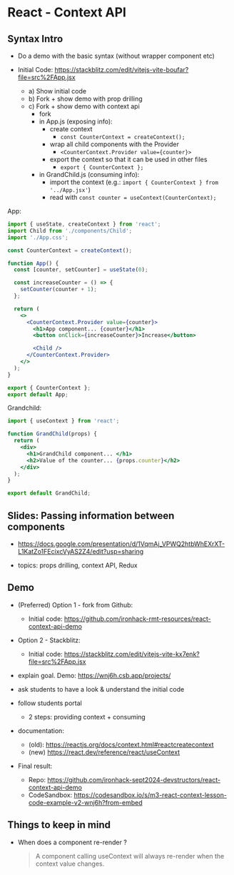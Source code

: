 

# React - Context API

<!-- status: draft -->


<!-- 

@todo: create cheatsheet

@todo: create lab
- it. 1: context api for language
- bonus: explain the possible approaches and their limitations
  - a) just using the context api
  - b) extract translation to a different file + a function to get the translation
  - c) using a package for translations

-->




## Syntax Intro

- Do a demo with the basic syntax (without wrapper component etc)

- Initial Code: https://stackblitz.com/edit/vitejs-vite-boufar?file=src%2FApp.jsx

  - a) Show initial code
  - b) Fork + show demo with prop drilling
  - c) Fork + show demo with context api
    - fork
    - in App.js (exposing info):
      - create context
        - `const CounterContext = createContext();`
      - wrap all child components with the Provider
        - `<CounterContext.Provider value={counter}>`
      - export the context so that it can be used in other files
        - `export { CounterContext };`
    - in GrandChild.js (consuming info):
      - import the context (e.g.: `import { CounterContext } from '../App.jsx'`)
      - read with `const counter = useContext(CounterContext);`


App:

  ```jsx
  import { useState, createContext } from 'react';
  import Child from './components/Child';
  import './App.css';

  const CounterContext = createContext();

  function App() {
    const [counter, setCounter] = useState(0);

    const increaseCounter = () => {
      setCounter(counter + 1);
    };

    return (
      <>
        <CounterContext.Provider value={counter}>
          <h1>App component... {counter}</h1>
          <button onClick={increaseCounter}>Increase</button>

          <Child />
        </CounterContext.Provider>
      </>
    );
  }

  export { CounterContext };
  export default App;
  ```


Grandchild:

  ```jsx
  import { useContext } from 'react';

  function GrandChild(props) {
    return (
      <div>
        <h1>GrandChild component... </h1>
        <h2>Value of the counter... {props.counter}</h2>
      </div>
    );
  }

  export default GrandChild;
  ```




## Slides: Passing information between components

- https://docs.google.com/presentation/d/1VqmAj_VPWQ2htbWhEXrXT-L1KatZo1FEcixcVyAS2Z4/edit?usp=sharing

- topics: props drilling, context API, Redux




## Demo


- (Preferred) Option 1 - fork from Github:
  - Initial code: https://github.com/ironhack-rmt-resources/react-context-api-demo
    <!-- @LT: remember to fork !! -->


- Option 2 - Stackblitz:
  - Initial code: https://stackblitz.com/edit/vitejs-vite-kx7enk?file=src%2FApp.jsx
    <!-- @LT: remember to fork !! -->


- explain goal. Demo: https://wnj6h.csb.app/projects/

- ask students to have a look & understand the initial code

- follow students portal
  - 2 steps: providing context + consuming

- documentation:
  - (old): https://reactjs.org/docs/context.html#reactcreatecontext
  - (new) https://react.dev/reference/react/useContext

- Final result:
  - Repo: https://github.com/ironhack-sept2024-devstructors/react-context-api-demo
  - CodeSandbox:
    https://codesandbox.io/s/m3-react-context-lesson-code-example-v2-wnj6h?from-embed



## Things to keep in mind

- When does a component re-render ?

  > A component calling useContext will always re-render when the context value changes.

